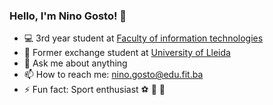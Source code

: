 ### Hello, I'm Nino Gosto! 👋

- :computer: 3rd year student at [Faculty of information technologies](https://www.fit.ba/)
- 👯 Former exchange student at [University of Lleida](https://www.udl.cat/ca/en/)
- 💬 Ask me about anything
- 📫 How to reach me: nino.gosto@edu.fit.ba
- ⚡ Fun fact: Sport enthusiast :soccer: :basketball: :tennis:



